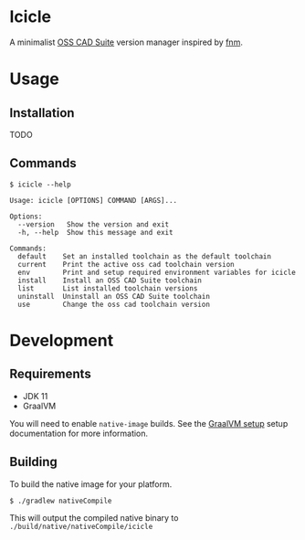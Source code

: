 # Icicle

A minimalist [OSS CAD Suite](https://github.com/YosysHQ/oss-cad-suite-build) version manager inspired
by [fnm](https://github.com/Schniz/fnm).

# Usage

## Installation

TODO 

## Commands

```
$ icicle --help

Usage: icicle [OPTIONS] COMMAND [ARGS]...

Options:
  --version   Show the version and exit
  -h, --help  Show this message and exit

Commands:
  default    Set an installed toolchain as the default toolchain
  current    Print the active oss cad toolchain version
  env        Print and setup required environment variables for icicle
  install    Install an OSS CAD Suite toolchain
  list       List installed toolchain versions
  uninstall  Uninstall an OSS CAD Suite toolchain
  use        Change the oss cad toolchain version

```

# Development

## Requirements

* JDK 11
* GraalVM

You will need to enable `native-image` builds. See the
[GraalVM setup](https://graalvm.github.io/native-build-tools/0.9.4/graalvm-setup.html) setup
documentation for more information.

## Building

To build the native image for your platform.

```shell
$ ./gradlew nativeCompile
```

This will output the compiled native binary to `./build/native/nativeCompile/icicle`


